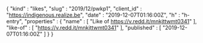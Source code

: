 {
  "kind" : "likes",
  "slug" : "2019/12/pwkp1",
  "client_id" : "https://indigenous.realize.be",
  "date" : "2019-12-07T01:16:00Z",
  "h" : "h-entry",
  "properties" : {
    "name" : [ "Like of https://v.redd.it/mnkjttwmt0341" ],
    "like-of" : [ "https://v.redd.it/mnkjttwmt0341" ],
    "published" : [ "2019-12-07T01:16:00Z" ]
  }
}
